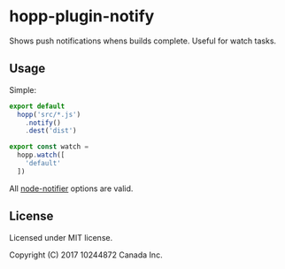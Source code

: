 # hopp-plugin-notify

Shows push notifications whens builds complete. Useful for watch tasks.

## Usage

Simple:

```javascript
export default
  hopp('src/*.js')
    .notify()
    .dest('dist')

export const watch =
  hopp.watch([
    'default'
  ])
```

All [node-notifier](https://www.npmjs.com/package/node-notifier) options are valid.

## License

Licensed under MIT license.

Copyright (C) 2017 10244872 Canada Inc.
